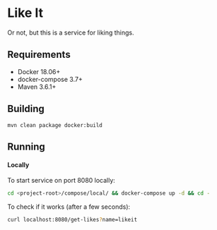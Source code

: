 # Like It

Or not, but this is a service for liking things.

## Requirements
* Docker 18.06+
* docker-compose 3.7+
* Maven 3.6.1+

## Building
```
mvn clean package docker:build
```

## Running

#### Locally
To start service on port 8080 locally:
```bash
cd <project-root>/compose/local/ && docker-compose up -d && cd -
```

To check if it works (after a few seconds):
```bash
curl localhost:8080/get-likes?name=likeit
```